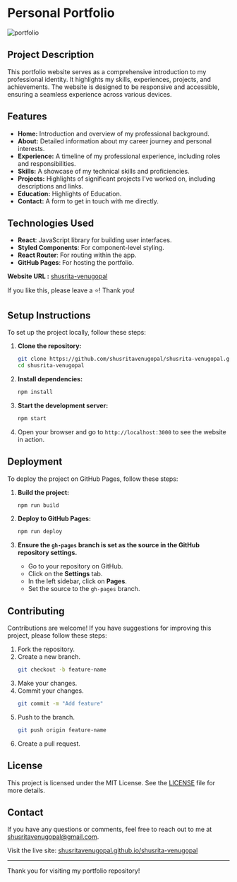 # Personal Portfolio
![portfolio](../src/images/portfolio.png)

## Project Description
This portfolio website serves as a comprehensive introduction to my professional identity. It highlights my skills, experiences, projects, and achievements. The website is designed to be responsive and accessible, ensuring a seamless experience across various devices.

## Features
- **Home:** Introduction and overview of my professional background.
- **About:** Detailed information about my career journey and personal interests.
- **Experience:** A timeline of my professional experience, including roles and responsibilities.
- **Skills:** A showcase of my technical skills and proficiencies.
- **Projects:** Highlights of significant projects I've worked on, including descriptions and links.
- **Education:** Highlights of Education.
- **Contact:** A form to get in touch with me directly.

## Technologies Used
- **React**: JavaScript library for building user interfaces.
- **Styled Components**: For component-level styling.
- **React Router**: For routing within the app.
- **GitHub Pages**: For hosting the portfolio.

**Website URL :** [shusrita-venugopal](https://shusritavenugopal.github.io/shusrita-venugopal/)

If you like this, please leave a ⭐! Thank you!

## Setup Instructions
To set up the project locally, follow these steps:

1. **Clone the repository:**
    ```bash
    git clone https://github.com/shusritavenugopal/shusrita-venugopal.git
    cd shusrita-venugopal
    ```

2. **Install dependencies:**
    ```bash
    npm install
    ```

3. **Start the development server:**
    ```bash
    npm start
    ```

4. Open your browser and go to `http://localhost:3000` to see the website in action.

## Deployment
To deploy the project on GitHub Pages, follow these steps:

1. **Build the project:**
    ```bash
    npm run build
    ```

2. **Deploy to GitHub Pages:**
    ```bash
    npm run deploy
    ```

3. **Ensure the `gh-pages` branch is set as the source in the GitHub repository settings.**
    - Go to your repository on GitHub.
    - Click on the **Settings** tab.
    - In the left sidebar, click on **Pages**.
    - Set the source to the `gh-pages` branch.

## Contributing
Contributions are welcome! If you have suggestions for improving this project, please follow these steps:

1. Fork the repository.
2. Create a new branch.
    ```bash
    git checkout -b feature-name
    ```
3. Make your changes.
4. Commit your changes.
    ```bash
    git commit -m "Add feature"
    ```
5. Push to the branch.
    ```bash
    git push origin feature-name
    ```
6. Create a pull request.

## License
This project is licensed under the MIT License. See the [LICENSE](LICENSE) file for more details.

## Contact
If you have any questions or comments, feel free to reach out to me at [shusritavenugopal@gmail.com](mailto:shusritavenugopal@gmail.com).

Visit the live site: [shusritavenugopal.github.io/shusrita-venugopal](https://shusritavenugopal.github.io/shusrita-venugopal/)

---

Thank you for visiting my portfolio repository!
